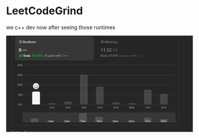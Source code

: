 # LeetCodeGrind

we c++ dev now after seeing those runtimes

<img align="center" src="./image.webp">
